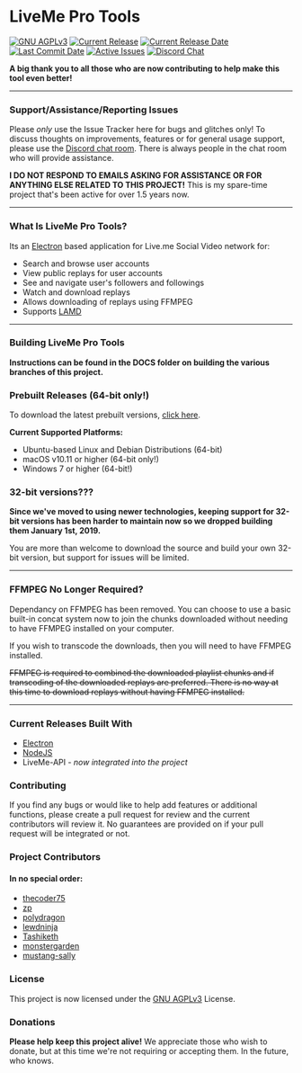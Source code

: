 # LiveMe Pro Tools
[![GNU AGPLv3](https://img.shields.io/github/license/thecoder75/liveme-pro-tools.svg)](LICENSE)
[![Current Release](https://img.shields.io/github/release/thecoder75/liveme-pro-tools.svg)](https://github.com/thecoder75/liveme-pro-tools/releases/latest)
[![Current Release Date](https://img.shields.io/github/release-date/thecoder75/liveme-pro-tools.svg)](https://github.com/thecoder75/liveme-pro-tools/releases/latest)
[![Last Commit Date](https://img.shields.io/github/last-commit/thecoder75/liveme-pro-tools.svg)](https://github.com/thecoder75/liveme-pro-tools/commits/master)
[![Active Issues](https://img.shields.io/github/issues/thecoder75/liveme-pro-tools.svg)](https://github.com/thecoder75/liveme-pro-tools/issues)
[![Discord Chat](https://img.shields.io/discord/340106715334836224.svg)](https://discord.gg/A5p2aF4)

**A big thank you to all those who are now contributing to help make this tool even better!**

* * *

### Support/Assistance/Reporting Issues

Please *only* use the Issue Tracker here for bugs and glitches only!  To discuss thoughts on improvements, features or for general usage support, please use the [Discord chat room](https://discord.gg/A5p2aF4).  There is always people in the chat room who will provide assistance.

**I DO NOT RESPOND TO EMAILS ASKING FOR ASSISTANCE OR FOR ANYTHING ELSE RELATED TO THIS PROJECT!**  This is my spare-time project that's been active for over 1.5 years now.

* * *

### What Is LiveMe Pro Tools?
Its an [Electron](https://electronjs.org) based application for Live.me Social Video network for:
- Search and browse user accounts
- View public replays for user accounts
- See and navigate user's followers and followings
- Watch and download replays
- Allows downloading of replays using FFMPEG
- Supports [LAMD](https://github.com/thecoder75/lamd)

* * *

### Building LiveMe Pro Tools

**Instructions can be found in the DOCS folder on building the various branches of this project.**

### Prebuilt Releases (64-bit only!)

To download the latest prebuilt versions, [click here](https://github.com/thecoder75/liveme-pro-tools/releases/latest).

**Current Supported Platforms:**
- Ubuntu-based Linux and Debian Distributions (64-bit)
- macOS v10.11 or higher (64-bit only!)
- Windows 7 or higher (64-bit!)

### 32-bit versions???
**Since we've moved to using newer technologies, keeping support for 32-bit versions has been harder to maintain now so we dropped building them January 1st, 2019.**

You are more than welcome to download the source and build your own 32-bit version, but support for issues will be limited.

* * *

### FFMPEG No Longer Required?
Dependancy on FFMPEG has been removed.  You can choose to use a basic built-in concat system now to join the chunks downloaded without needing to have FFMPEG installed on your computer.  

If you wish to transcode the downloads, then you will need to have FFMPEG installed.

~~FFMPEG is required to combined the downloaded playlist chunks and if transcoding of the downloaded replays are preferred.  There is no way at this time to download replays without having FFMPEG installed.~~

* * *

### Current Releases Built With
* [Electron](http://electronjs.org)
* [NodeJS](http://nodejs.org)
* LiveMe-API - *now integrated into the project*

### Contributing
If you find any bugs or would like to help add features or additional functions, please create a pull request for review and the current contributors will review it.  No guarantees are provided on if your pull request will be integrated or not. 

### Project Contributors
#### In no special order:
* [thecoder75](https://github.com/thecoder75)
* [zp](https://github.com/zp)
* [polydragon](https://github.com/polydragon)
* [lewdninja](https://github.com/lewdninja)
* [Tashiketh](https://notabug.org/Tashiketh)
* [monstergarden](https://github.org/monstergarden)
* [mustang-sally](https://github.com/mustang-sally)

### License
This project is now licensed under the [GNU AGPLv3](LICENSE) License.

### Donations
**Please help keep this project alive!**
We appreciate those who wish to donate, but at this time we're not requiring or accepting them.  In the future, who knows.
